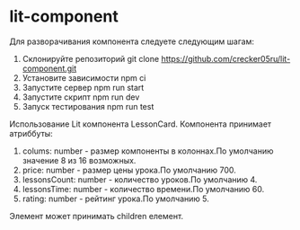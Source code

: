 # lit-component
Для разворачивания компонента следуете следующим шагам:

1. Склонируйте репозиторий 
git clone https://github.com/crecker05ru/lit-component.git
2. Установите зависимости 
npm ci
3. Запустите сервер
npm run start
4. Запустите скрипт 
npm run dev
5. Запуск тестирования
npm run test

Использование Lit компонента LessonCard.
Компонента принимает атриббуты:
1. colums: number - размер компоненты в колоннах.По умолчанию значение 8 из 16 возможных.
2. price: number - размер цены урока.По умолчанию 700.
3. lessonsCount: number - количество уроков.По умолчанию 4.
4. lessonsTime: number - количество времени.По умолчанию 60.
5. rating: number - рейтинг урока.По умолчанию 5.

Элемент <lesson-card></lesson-card> может принимать children елемент.
